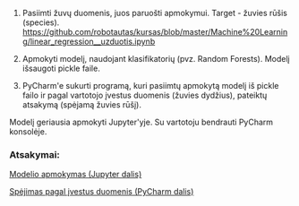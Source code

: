 1. Pasiimti žuvų duomenis, juos paruošti apmokymui. Target - žuvies rūšis (species). https://github.com/robotautas/kursas/blob/master/Machine%20Learning/linear_regression__uzduotis.ipynb

2. Apmokyti modelį, naudojant klasifikatorių (pvz. Random Forests). Modelį išsaugoti pickle faile.

3. PyCharm'e sukurti programą, kuri pasiimtų apmokytą modelį iš pickle failo ir pagal vartotojo įvestus duomenis (žuvies dydžius), pateiktų atsakymą (spėjamą žuvies rūšį).

Modelį geriausia apmokyti Jupyter'yje. Su vartotoju bendrauti PyCharm konsolėje.

###  Atsakymai:

[Modelio apmokymas (Jupyter dalis)](https://github.com/robotautas/kursas/blob/master/Machine%20Learning/ML3%2B_atsakymai.ipynb)

[Spėjimas pagal įvestus duomenis (PyCharm dalis)](https://github.com/DonatasNoreika/ml3_atsakymas)

